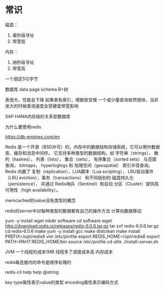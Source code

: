 # 常识

磁盘：
1. 毫秒级寻址
2. 带宽低

内存：
1. 纳秒级寻址
2. 带宽高

一个扇区512字节

数据库
data page
schema
B+树

表很大，性能会下降
如果表有索引，增删改变慢
一个或少量查询依然很快，当并发大的时候查询速度会受硬盘带宽影响

SAP HANA内存级的关系型数据库

为什么要使用redis

https://db-engines.com/en

Redis 是一个开源（BSD许可）的，内存中的数据结构存储系统，它可以用作数据库、缓存和消息中间件。
它支持多种类型的数据结构，如 字符串（strings）， 散列（hashes）， 列表（lists）， 集合（sets）， 有序集合（sorted sets） 与范围查询， bitmaps， hyperloglogs 和 地理空间（geospatial） 索引半径查询。
Redis 内置了 复制（replication），LUA脚本（Lua scripting）， LRU驱动事件（LRU eviction），事务（transactions） 和不同级别的 磁盘持久化（persistence）， 并通过 Redis哨兵（Sentinel）和自动 分区（Cluster）提供高可用性（high availability）。

memcached的value没有类型的概念

redis的server中对每种类型的数据都有自己的操作方法
计算向数据移动


yum -y install wget
mkdir software
cd software
wget http://download.redis.io/releases/redis-6.0.6.tar.gz
tar zxf redis-6.0.6.tar.gz
cd redis-6.0.6
make
yum -y install gcc
make distclean
make install PREFIX=/opt/redis6
vim /etc/profile
export REDIS_HOME=/opt/redis6
export PATH=$PAHT:$REDIS_HOME/bin
source /etc/profile
cd utils
./install-server.sh

JVM 一个线程的成本1MB
线程多了调度成本高
内存成本

redis每连接内的命令是顺序处理的

redis-cli
help
help @string


key
type属性表示value的类型
encoding属性表示编码方式